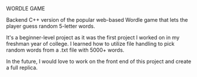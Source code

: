 WORDLE GAME


Backend C++ version of the popular web-based Wordle game that lets the player guess random 5-letter words.

It's a beginner-level project as it was the first project I worked on in my freshman year of college. 
I learned how to utilize file handling to pick random words from a .txt file with 5000+ words.

In the future, I would love to work on the front end of this project and create a full replica.
